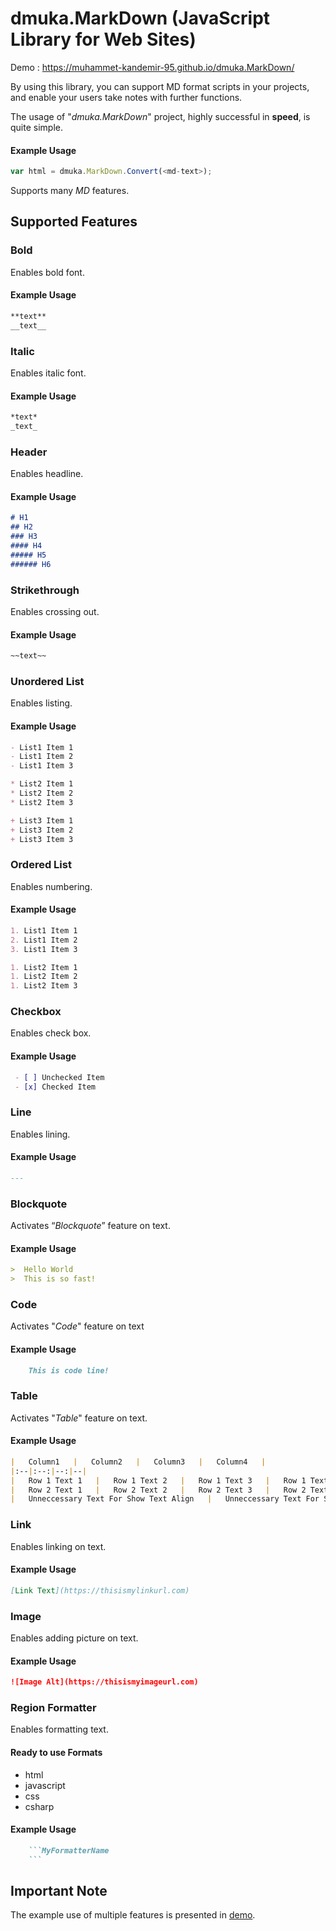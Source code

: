 # dmuka.MarkDown (JavaScript Library for Web Sites)
 Demo : https://muhammet-kandemir-95.github.io/dmuka.MarkDown/

 By using this library, you can support MD format scripts in your projects, and enable your users take notes with further functions.
 
 The usage of "_dmuka.MarkDown_" project, highly successful in **speed**, is quite simple.
 
#### Example Usage
```javascript
var html = dmuka.MarkDown.Convert(<md-text>);
```

 Supports many _MD_ features.
 
## Supported Features

### Bold
 Enables bold font.
 
#### Example Usage
```markdown
**text**
__text__
```

### Italic
 Enables italic font.
 
#### Example Usage
```markdown
*text*
_text_
```

### Header
 Enables headline.
 
#### Example Usage
```markdown
# H1
## H2
### H3
#### H4
##### H5
###### H6
```

### Strikethrough
 Enables crossing out.
 
#### Example Usage
```markdown
~~text~~
```

### Unordered List
 Enables listing.
 
#### Example Usage
```markdown
- List1 Item 1
- List1 Item 2
- List1 Item 3

* List2 Item 1
* List2 Item 2
* List2 Item 3

+ List3 Item 1
+ List3 Item 2
+ List3 Item 3
```

### Ordered List
 Enables numbering.
 
#### Example Usage
```markdown
1. List1 Item 1
2. List1 Item 2
3. List1 Item 3

1. List2 Item 1
1. List2 Item 2
1. List2 Item 3
```

### Checkbox
 Enables check box.
 
#### Example Usage
```markdown
 - [ ] Unchecked Item
 - [x] Checked Item
```

### Line
 Enables lining.
 
#### Example Usage
```markdown
---
```

### Blockquote
 Activates “_Blockquote_” feature on text.
 
#### Example Usage
```markdown
>  Hello World
>  This is so fast!
```

### Code
 Activates "_Code_" feature on text
 
#### Example Usage
```markdown
    This is code line!
```

### Table
 Activates "_Table_" feature on text.
 
#### Example Usage
```markdown
|   Column1   |   Column2   |   Column3   |   Column4   |
|:--|:--:|--:|--|
|   Row 1 Text 1   |   Row 1 Text 2   |   Row 1 Text 3   |   Row 1 Text 4   |
|   Row 2 Text 1   |   Row 2 Text 2   |   Row 2 Text 3   |   Row 2 Text 4   |
|   Unneccessary Text For Show Text Align   |   Unneccessary Text For Show Text Align   |   Unneccessary Text For Show Text Align   |   Unneccessary Text For Show Text Align   |
```

### Link
 Enables linking on text.
 
#### Example Usage
```markdown
[Link Text](https://thisismylinkurl.com)
```

### Image
 Enables adding picture on text.
 
#### Example Usage
```markdown
![Image Alt](https://thisismyimageurl.com)
```

### Region Formatter
 Enables formatting text.
 
#### Ready to use Formats
* html
* javascript
* css
* csharp
 
#### Example Usage
```markdown
    ```MyFormatterName
    ```
```

## Important Note
 The example use of multiple features is presented in [demo](http://www.bilgisayarafisildayanadam.com/dmuka.MarkDown/).
